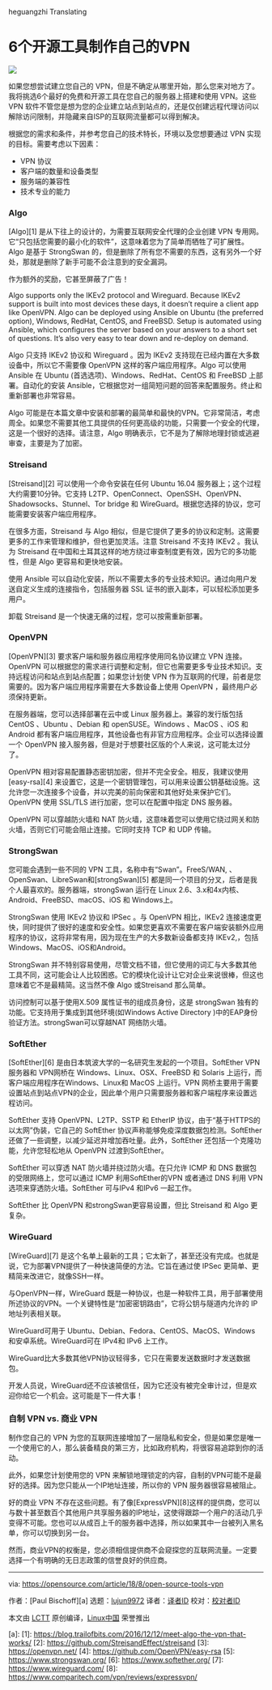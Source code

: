 heguangzhi Translating

6个开源工具制作自己的VPN
======




![](https://opensource.com/sites/default/files/styles/image-full-size/public/lead-images/vpn_scrabble_networking.jpg?itok=pdsUHw5N)

如果您想尝试建立您自己的 VPN，但是不确定从哪里开始，那么您来对地方了。我将挑选6个最好的免费和开源工具在您自己的服务器上搭建和使用 VPN。这些 VPN 软件不管您是想为您的企业建立站点到站点的，还是仅创建远程代理访问以解除访问限制，并隐藏来自ISP的互联网流量都可以得到解决。

根据您的需求和条件，并参考您自己的技术特长，环境以及您想要通过 VPN 实现的目标。需要考虑以下因素：

  * VPN 协议
  * 客户端的数量和设备类型
  * 服务端的兼容性
  * 技术专业的能力

### Algo


[Algo][1] 是从下往上的设计的，为需要互联网安全代理的企业创建 VPN 专用网。它“只包括您需要的最小化的软件”，这意味着您为了简单而牺牲了可扩展性。Algo 是基于 StrongSwan 的，但是删除了所有您不需要的东西，这有另外一个好处，那就是删除了新手可能不会注意到的安全漏洞。


作为额外的奖励，它甚至屏蔽了广告！ 

Algo supports only the IKEv2 protocol and Wireguard. Because IKEv2 support is built into most devices these days, it doesn’t require a client app like OpenVPN. Algo can be deployed using Ansible on Ubuntu (the preferred option), Windows, RedHat, CentOS, and FreeBSD. Setup is automated using Ansible, which configures the server based on your answers to a short set of questions. It’s also very easy to tear down and re-deploy on demand.


Algo 只支持 IKEv2 协议和 Wireguard 。因为 IKEv2 支持现在已经内置在大多数设备中，所以它不需要像 OpenVPN 这样的客户端应用程序。Algo 可以使用 Ansible 在 Ubuntu (首选选项)、Windows、RedHat、CentOS 和 FreeBSD 上部署。自动化的安装 Ansible，它根据您对一组简短问题的回答来配置服务。终止和重新部署也非常容易。


Algo 可能是在本篇文章中安装和部署的最简单和最快的VPN。它非常简洁，考虑周全。如果您不需要其他工具提供的任何更高级的功能，只需要一个安全的代理，这是一个很好的选择。请注意，Algo 明确表示，它不是为了解除地理封锁或逃避审查，主要是为了加密。

### Streisand



[Streisand][2] 可以使用一个命令安装在任何 Ubuntu 16.04 服务器上；这个过程大约需要10分钟。它支持 L2TP、OpenConnect、OpenSSH、OpenVPN、Shadowsocks、Stunnel、Tor bridge 和 WireGuard。根据您选择的协议，您可能需要安装客户端应用程序。


在很多方面，Streisand 与 Algo 相似，但是它提供了更多的协议和定制。这需要更多的工作来管理和维护，但也更加灵活。注意 Streisand 不支持 IKEv2 。我认为 Streisand 在中国和土耳其这样的地方绕过审查制度更有效，因为它的多功能性，但是 Algo 更容易和更快地安装。


使用 Ansible 可以自动化安装，所以不需要太多的专业技术知识。通过向用户发送自定义生成的连接指令，包括服务器 SSL 证书的嵌入副本，可以轻松添加更多用户。


卸载 Streisand 是一个快速无痛的过程，您可以按需重新部署。

### OpenVPN


[OpenVPN][3] 要求客户端和服务器应用程序使用同名协议建立 VPN 连接。OpenVPN 可以根据您的需求进行调整和定制，但它也需要更多专业技术知识。支持远程访问和站点到站点配置；如果您计划使 VPN 作为互联网的代理，前者是您需要的。因为客户端应用程序需要在大多数设备上使用 OpenVPN ，最终用户必须保持更新。


在服务器端，您可以选择部署在云中或 Linux 服务器上。兼容的发行版包括 CentOS 、Ubuntu 、Debian 和 openSUSE。Windows 、MacOS 、iOS 和 Android 都有客户端应用程序，其他设备也有非官方应用程序。企业可以选择设置一个 OpenVPN 接入服务器，但是对于想要社区版的个人来说，这可能太过分了。


OpenVPN 相对容易配置静态密钥加密，但并不完全安全。相反，我建议使用 [easy-rsa][4] 来设置它，这是一个密钥管理包，可以用来设置公钥基础设施。这允许您一次连接多个设备，并以完美的前向保密和其他好处来保护它们。OpenVPN 使用 SSL/TLS 进行加密，您可以在配置中指定 DNS 服务器。


OpenVPN 可以穿越防火墙和 NAT 防火墙，这意味着您可以使用它绕过网关和防火墙，否则它们可能会阻止连接。它同时支持 TCP 和 UDP 传输。

### StrongSwan

您可能会遇到一些不同的 VPN 工具，名称中有“Swan”。FreeS/WAN, 、OpenSwan、LibreSwan和[strongSwan][5] 都是同一个项目的分叉，后者是我个人最喜欢的。服务器端，strongSwan 运行在 Linux 2.6、3.x和4x内核、Android、FreeBSD、macOS、iOS 和 Windows上。


StrongSwan 使用 IKEv2 协议和 IPSec 。与 OpenVPN 相比，IKEv2 连接速度更快，同时提供了很好的速度和安全性。如果您更喜欢不需要在客户端安装额外应用程序的协议，这将非常有用，因为现在生产的大多数新设备都支持 IKEv2,，包括 Windows、MacOS、iOS和Android。 

StrongSwan 并不特别容易使用，尽管文档不错，但它使用的词汇与大多数其他工具不同，这可能会让人比较困惑。它的模块化设计让它对企业来说很棒，但这也意味着它不是最精简。这当然不像 Algo 或Streisand 那么简单。


访问控制可以基于使用X.509 属性证书的组成员身份，这是 strongSwan 独有的功能。它支持用于集成到其他环境(如Windows Active Directory )中的EAP身份验证方法。strongSwan可以穿越NAT 网络防火墙。 

### SoftEther


[SoftEther][6] 是由日本筑波大学的一名研究生发起的一个项目。SoftEther VPN 服务器和 VPN网桥在 Windows、Linux、OSX、FreeBSD 和 Solaris 上运行，而客户端应用程序在Windows、Linux和 MacOS 上运行。VPN 网桥主要用于需要设置站点到站点VPN的企业，因此单个用户只需要服务器和客户端程序来设置远程访问。


SoftEther 支持 OpenVPN、L2TP、SSTP 和 EtherIP 协议，由于“基于HTTPS的以太网”伪装，它自己的 SoftEther 协议声称能够免疫深度数据包检测。SoftEther 还做了一些调整，以减少延迟并增加吞吐量。此外，SoftEther 还包括一个克隆功能，允许您轻松地从 OpenVPN 过渡到SoftEther。

SoftEther 可以穿透 NAT 防火墙并绕过防火墙。在只允许 ICMP 和 DNS 数据包的受限网络上，您可以通过 ICMP 利用SoftEther的VPN 或者通过 DNS 利用 VPN 选项来穿透防火墙。SoftEther 可与IPv4 和IPv6 一起工作。


SoftEther 比 OpenVPN 和strongSwan更容易设置，但比 Streisand 和 Algo 更复杂。

### WireGuard


[WireGuard][7] 是这个名单上最新的工具；它太新了，甚至还没有完成。也就是说，它为部署VPN提供了一种快速简便的方法。它旨在通过使 IPSec 更简单、更精简来改进它，就像SSH一样。

与OpenVPN一样，WireGuard 既是一种协议，也是一种软件工具，用于部署使用所述协议的VPN。一个关键特性是“加密密钥路由”，它将公钥与隧道内允许的 IP 地址列表相关联。


WireGuard可用于 Ubuntu、Debian、Fedora、CentOS、MacOS、Windows 和安卓系统。WireGuard可在 IPv4和 IPv6 上工作。

WireGuard比大多数其他VPN协议轻得多，它只在需要发送数据时才发送数据包。


开发人员说，WireGuard还不应该被信任，因为它还没有被完全审计过，但是欢迎你给它一个机会。这可能是下一件大事！

### 自制 VPN vs. 商业 VPN

制作您自己的 VPN 为您的互联网连接增加了一层隐私和安全，但是如果您是唯一一个使用它的人，那么装备精良的第三方，比如政府机构，将很容易追踪到你的活动。

此外，如果您计划使用您的 VPN 来解锁地理锁定的内容，自制的VPN可能不是最好的选择。因为您只能从一个IP地址连接，所以你的 VPN 服务器很容易被阻止。


好的商业 VPN 不存在这些问题。有了像[ExpressVPN][8]这样的提供商，您可以与数十甚至数百个其他用户共享服务器的IP地址，这使得跟踪一个用户的活动几乎变得不可能。您也可以从成百上千的服务器中选择，所以如果其中一台被列入黑名单，你可以切换到另一台。


然而，商业VPN的权衡是，您必须相信提供商不会窥探您的互联网流量。一定要选择一个有明确的无日志政策的信誉良好的供应商。


--------------------------------------------------------------------------------

via: https://opensource.com/article/18/8/open-source-tools-vpn

作者：[Paul Bischoff][a]
选题：[lujun9972](https://github.com/lujun9972)
译者：[译者ID](https://github.com/译者ID)
校对：[校对者ID](https://github.com/校对者ID)

本文由 [LCTT](https://github.com/LCTT/TranslateProject) 原创编译，[Linux中国](https://linux.cn/) 荣誉推出

[a]: 
[1]: https://blog.trailofbits.com/2016/12/12/meet-algo-the-vpn-that-works/
[2]: https://github.com/StreisandEffect/streisand
[3]: https://openvpn.net/
[4]: https://github.com/OpenVPN/easy-rsa
[5]: https://www.strongswan.org/
[6]: https://www.softether.org/
[7]: https://www.wireguard.com/
[8]: https://www.comparitech.com/vpn/reviews/expressvpn/
